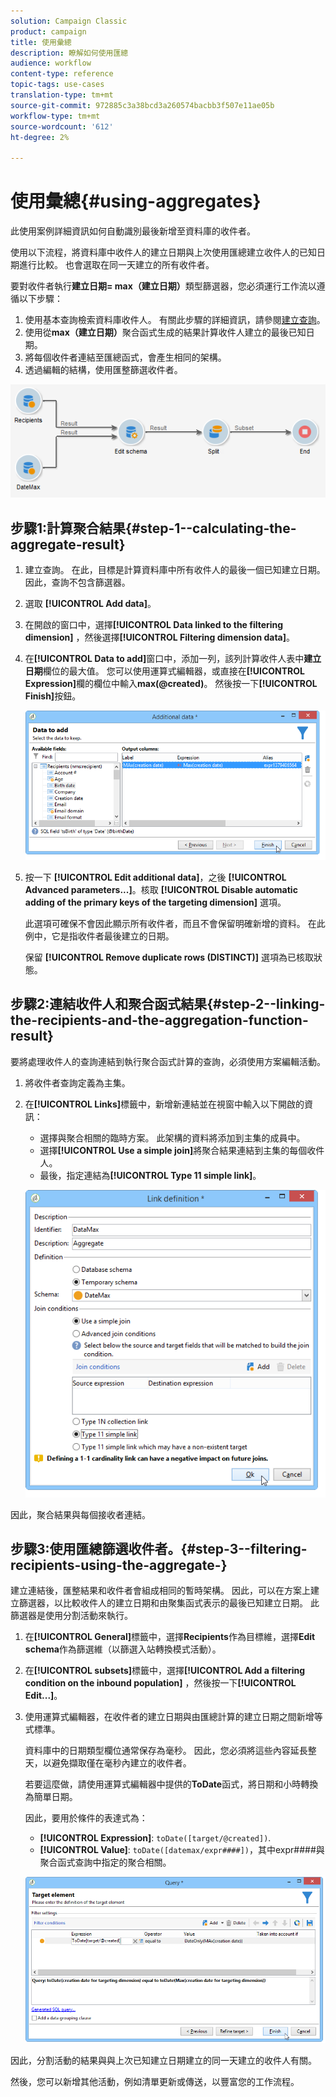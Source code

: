 ```yaml
---
solution: Campaign Classic
product: campaign
title: 使用彙總
description: 瞭解如何使用匯總
audience: workflow
content-type: reference
topic-tags: use-cases
translation-type: tm+mt
source-git-commit: 972885c3a38bcd3a260574bacbb3f507e11ae05b
workflow-type: tm+mt
source-wordcount: '612'
ht-degree: 2%

---
```



# 使用彙總{#using-aggregates}

此使用案例詳細資訊如何自動識別最後新增至資料庫的收件者。

使用以下流程，將資料庫中收件人的建立日期與上次使用匯總建立收件人的已知日期進行比較。 也會選取在同一天建立的所有收件者。

要對收件者執行&#x200B;**建立日期= max（建立日期）**&#x200B;類型篩選器，您必須運行工作流以遵循以下步驟：

1. 使用基本查詢檢索資料庫收件人。 有關此步驟的詳細資訊，請參閱[建立查詢](../../workflow/using/query.md#creating-a-query)。
1. 使用從&#x200B;**max（建立日期）**&#x200B;聚合函式生成的結果計算收件人建立的最後已知日期。
1. 將每個收件者連結至匯總函式，會產生相同的架構。
1. 透過編輯的結構，使用匯整篩選收件者。

![](assets/datamanagement_usecase_1.png)

## 步驟1:計算聚合結果{#step-1--calculating-the-aggregate-result}

1. 建立查詢。 在此，目標是計算資料庫中所有收件人的最後一個已知建立日期。 因此，查詢不包含篩選器。
1. 選取 **[!UICONTROL Add data]**。
1. 在開啟的窗口中，選擇&#x200B;**[!UICONTROL Data linked to the filtering dimension]** ，然後選擇&#x200B;**[!UICONTROL Filtering dimension data]**。
1. 在&#x200B;**[!UICONTROL Data to add]**&#x200B;窗口中，添加一列，該列計算收件人表中&#x200B;**建立日期**&#x200B;欄位的最大值。 您可以使用運算式編輯器，或直接在&#x200B;**[!UICONTROL Expression]**&#x200B;欄的欄位中輸入&#x200B;**max(@created)**。 然後按一下&#x200B;**[!UICONTROL Finish]**&#x200B;按鈕。

   ![](assets/datamanagement_usecase_2.png)

1. 按一下 **[!UICONTROL Edit additional data]**，之後 **[!UICONTROL Advanced parameters...]**。核取 **[!UICONTROL Disable automatic adding of the primary keys of the targeting dimension]** 選項。

   此選項可確保不會因此顯示所有收件者，而且不會保留明確新增的資料。 在此例中，它是指收件者最後建立的日期。

   保留 **[!UICONTROL Remove duplicate rows (DISTINCT)]** 選項為已核取狀態。

## 步驟2:連結收件人和聚合函式結果{#step-2--linking-the-recipients-and-the-aggregation-function-result}

要將處理收件人的查詢連結到執行聚合函式計算的查詢，必須使用方案編輯活動。

1. 將收件者查詢定義為主集。
1. 在&#x200B;**[!UICONTROL Links]**&#x200B;標籤中，新增新連結並在視窗中輸入以下開啟的資訊：

   * 選擇與聚合相關的臨時方案。 此架構的資料將添加到主集的成員中。
   * 選擇&#x200B;**[!UICONTROL Use a simple join]**&#x200B;將聚合結果連結到主集的每個收件人。
   * 最後，指定連結為&#x200B;**[!UICONTROL Type 11 simple link]**。

   ![](assets/datamanagement_usecase_3.png)

因此，聚合結果與每個接收者連結。

## 步驟3:使用匯總篩選收件者。{#step-3--filtering-recipients-using-the-aggregate-}

建立連結後，匯整結果和收件者會組成相同的暫時架構。 因此，可以在方案上建立篩選器，以比較收件人的建立日期和由聚集函式表示的最後已知建立日期。 此篩選器是使用分割活動來執行。

1. 在&#x200B;**[!UICONTROL General]**&#x200B;標籤中，選擇&#x200B;**Recipients**&#x200B;作為目標維，選擇&#x200B;**Edit schema**&#x200B;作為篩選維（以篩選入站轉換模式活動）。
1. 在&#x200B;**[!UICONTROL subsets]**&#x200B;標籤中，選擇&#x200B;**[!UICONTROL Add a filtering condition on the inbound population]** ，然後按一下&#x200B;**[!UICONTROL Edit...]**。
1. 使用運算式編輯器，在收件者的建立日期與由匯總計算的建立日期之間新增等式標準。

   資料庫中的日期類型欄位通常保存為毫秒。 因此，您必須將這些內容延長整天，以避免擷取僅在毫秒內建立的收件者。

   若要這麼做，請使用運算式編輯器中提供的&#x200B;**ToDate**&#x200B;函式，將日期和小時轉換為簡單日期。

   因此，要用於條件的表達式為：

   * **[!UICONTROL Expression]**: `toDate([target/@created])`.
   * **[!UICONTROL Value]**: `toDate([datemax/expr####])`，其中expr####與聚合函式查詢中指定的聚合相關。

   ![](assets/datamanagement_usecase_4.png)

因此，分割活動的結果與與上次已知建立日期建立的同一天建立的收件人有關。

然後，您可以新增其他活動，例如清單更新或傳送，以豐富您的工作流程。
